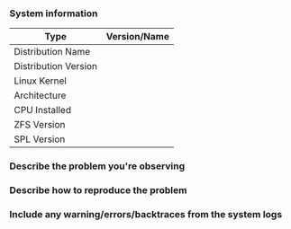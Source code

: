 <!--
Thank you for reporting an issue.

*IMPORTANT* - Please search our issue tracker *before* making a new issue.
If you cannot find a similar issue, then create a new issue.
https://github.com/zfsonlinux/zfs/issues 

*IMPORTANT* - This issue tracker is for *bugs* and *issues* only.
Please search the wiki and the mailing list archives before asking 
questions on the mailing list.
https://github.com/zfsonlinux/zfs/wiki/Mailing-Lists

Please fill in as much of the template as possible.
-->

### System information
<!--  add version after "|" character -->
Type                                | Version/Name
  ---                                  |     --- 
Distribution Name       | 
Distribution Version    | 
Linux Kernel                 | 
Architecture                 | 
CPU Installed                | 
ZFS Version                  | 
SPL Version                  | 
<!-- 
Commands to find ZFS/SPL versions:
modinfo zfs | grep -iw version
modinfo spl | grep -iw version 
-->

### Describe the problem you're observing

### Describe how to reproduce the problem

### Include any warning/errors/backtraces from the system logs
<!-- 
*IMPORTANT* - Please mark logs and text output from terminal commands 
or else Github will not display them correctly. 
An example is provided below.

Example:
```
this is an example how log text should be marked (wrap it with ```)
```
-->
